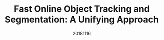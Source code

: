 ---
title: "Fast Online Object Tracking and Segmentation: A Unifying Approach"
date: 20181116
category: "vision"
author_list: "Qiang Wang*, Li Zhang*, Luca Bertinetto*, Weiming Hu, Philip H.S. Torr"
pub_in: "CVPR 2019"
pdf_url: "https://arxiv.org/abs/1812.05050"
code_url: "https://github.com/foolwood/SiamMask"
img_path1: "SiamMask.png"
img_path2: "SiamMask.png"
---